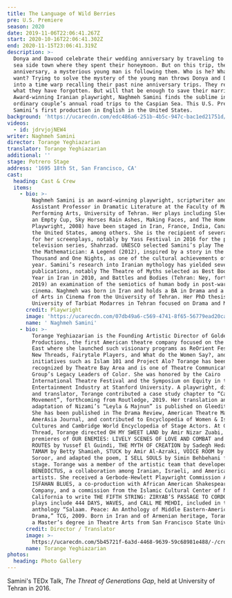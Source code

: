 ```yaml
---
title: The Language of Wild Berries
pre: U.S. Premiere
season: 2020
date: 2019-11-06T22:06:41.267Z
start: 2020-10-16T22:06:41.302Z
end: 2020-11-15T23:06:41.319Z
description: >-
  Donya and Davood celebrate their wedding anniversary by traveling to the same
  sea side town where they spent their honeymoon. But on this trip, their 10th
  anniversary, a mysterious young man is following them. Who is he? What does he
  want? Trying to solve the mystery of the young man throws Donya and Davood
  into a time warp recalling their past nine anniversary trips. They remember
  what they have forgotten. But will that be enough to save their marriage?
  Award-winning Iranian playwright, Naghmeh Samini finds the sublime in an
  ordinary couple’s annual road trips to the Caspian Sea. This U.S. Premiere is
  Samini’s first production in English in the United States.
background: 'https://ucarecdn.com/edc486a6-251b-4b5c-947c-bac1ed21751d/'
videos:
  - id: jdrvjojNEW4
writer: Naghmeh Samini
director: Torange Yeghiazarian
translator: Torange Yeghiazarian
additional: ''
stage: Potrero Stage
address: '1695 18th St, San Francisco, CA'
cast:
  heading: Cast & Crew
  items:
    - bio: >-
        Naghmeh Samini is an award-winning playwright, scriptwriter and
        Assistant Professor in Dramatic Literature at the Faculty of Music and
        Performing Arts, University of Tehran. Her plays including Sleeping in
        an Empty Cup, Sky Horses Rain Ashes, Making Faces, and The Home (Best
        Playwright, 2008) have been staged in Iran, France, India, Canada, and
        the United States, among others. She is the recipient of several awards
        for her screenplays, notably by Yass Festival in 2016 for the popular
        television series, Shahrzad. UNESCO selected Samini’s play The King and
        the Mathematician: A Legend (2012), inspired by a story in the One
        Thousand and One Nights, as one of the cultural achievements of the
        year. Samini’s research into Iranian mythology has yielded several
        publications, notably The Theatre of Myths selected as Best Book of the
        Year in Iran in 2010, and Battles and Bodies (Tehran: Ney, forthcoming
        2019) an examination of the semiotics of human body in post-war Japanese
        cinema. Naghmeh was born in Iran and holds a BA in Drama and a Masters
        of Arts in Cinema from the University of Tehran. Her PhD thesis at the
        University of Tarbiat Modarres in Tehran focused on Drama and Mythology.
      credit: Playwright
      image: 'https://ucarecdn.com/07db49a6-c569-4741-8f65-56779ead20ca/'
      name: ' Naghmeh Samini'
    - bio: >-
        Torange Yeghiazarian is the Founding Artistic Director of Golden Thread
        Productions, the first American theatre company focused on the Middle
        East where she launched such visionary programs as ReOrient Festival,
        New Threads, Fairytale Players, and What do the Women Say?, and timely
        initiatives such as Islam 101 and Project Alo? Torange has been
        recognized by Theatre Bay Area and is one of Theatre Communication
        Group’s Legacy Leaders of Color. She was honored by the Cairo
        International Theatre Festival and the Symposium on Equity in the
        Entertainment Industry at Stanford University. A playwright, director,
        and translator, Torange contributed a case study chapter to “Casting a
        Movement”, forthcoming from Routledge, 2019. Her translation and stage
        adaptation of Nizami’s “Leyla & Majnun” is published on Gleeditions.com.
        She has been published in The Drama Review, American Theatre Magazine,
        AmerAsia Journal, and contributed to Encyclopedia of Women & Islamic
        Cultures and Cambridge World Encyclopedia of Stage Actors. At Golden
        Thread, Torange directed OH MY SWEET LAND by Amir Nizar Zuabi, and the
        premieres of OUR ENEMIES: LIVELY SCENES OF LOVE AND COMBAT and SCENIC
        ROUTES by Yussef El Guindi, THE MYTH OF CREATION by Sadegh Hedayat,
        TAMAM by Betty Shamieh, STUCK by Amir Al-Azraki, VOICE ROOM by Reza
        Soroor, and adapted the poem, I SELL SOULS by Simin Behbehani for the
        stage. Torange was a member of the artistic team that developed
        BENEDICTUS, a collaboration among Iranian, Israeli, and American
        artists. She received a Gerbode-Hewlett Playwright Commission Award for
        ISFAHAN BLUES, a co-production with African American Shakespeare
        Company, and a commission from the Islamic Cultural Center of Northern
        California to write THE FIFTH STRING: ZIRYAB’S PASSAGE TO CORDOBA. Other
        plays include 444 DAYS, WAVES, and CALL ME MEHDI, included in the
        anthology “Salaam. Peace: An Anthology of Middle Eastern-American
        Drama,” TCG, 2009. Born in Iran and of Armenian heritage, Torange holds
        a Master’s degree in Theatre Arts from San Francisco State University.
      credit: Director / Translator
      image: >-
        https://ucarecdn.com/5b45721f-6a3d-4468-9639-59c68981e488/-/crop/2968x3264/1079,0/-/preview/
      name: Torange Yeghiazarian
photos:
  heading: Photo Gallery
---
```

Samini's TEDx Talk, _The Threat of Generations Gap_, held at University of Tehran in 2016.
